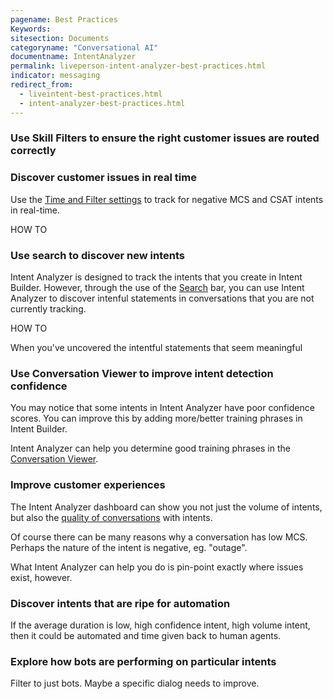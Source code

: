 ```yaml
---
pagename: Best Practices
Keywords:
sitesection: Documents
categoryname: "Conversational AI"
documentname: IntentAnalyzer
permalink: liveperson-intent-analyzer-best-practices.html
indicator: messaging
redirect_from:
  - liveintent-best-practices.html
  - intent-analyzer-best-practices.html
---
```


### Use Skill Filters to ensure the right customer issues are routed correctly

### Discover customer issues in real time

Use the [Time and Filter settings](ai-bots-automation-intent-analyzer-dashboard.html#filters) to track for negative MCS and CSAT intents in real-time.

HOW TO

### Use search to discover new intents

Intent Analyzer is designed to track the intents that you create in Intent Builder. However, through the use of the [Search](ai-bots-automation-intent-analyzer-dashboard.html#search) bar, you can use Intent Analyzer to discover intenful statements in conversations that you are not currently tracking.

HOW TO

When you've uncovered the intentful statements that seem meaningful

### Use Conversation Viewer to improve intent detection confidence

You may notice that some intents in Intent Analyzer have poor confidence scores. You can improve this by adding more/better training phrases in Intent Builder.

Intent Analyzer can help you determine good training phrases in the [Conversation Viewer](ai-bots-automation-intent-analyzer-dashboard.html#agent-conversations-and-transcripts).

### Improve customer experiences

The Intent Analyzer dashboard can show you not just the volume of intents, but also the [quality of conversations](ai-bots-automation-intent-analyzer-dashboard.html#intents-with-lowest-mcs) with intents.

Of course there can be many reasons why a conversation has low MCS. Perhaps the nature of the intent is negative, eg. "outage".

What Intent Analyzer can help you do is pin-point exactly where issues exist, however.

### Discover intents that are ripe for automation

If the average duration is low, high confidence intent, high volume intent, then it could be automated and time given back to human agents.

### Explore how bots are performing on particular intents

Filter to just bots. Maybe a specific dialog needs to improve.
